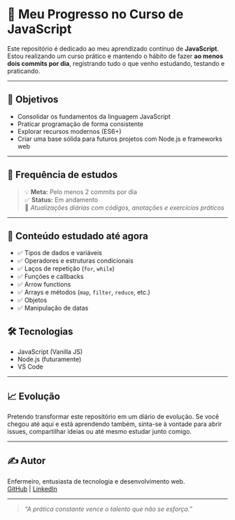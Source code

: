 # 📘 Meu Progresso no Curso de JavaScript

Este repositório é dedicado ao meu aprendizado contínuo de **JavaScript**. Estou realizando um curso prático e mantendo o hábito de fazer **ao menos dois commits por dia**, registrando tudo o que venho estudando, testando e praticando.

---

## 🚀 Objetivos

- Consolidar os fundamentos da linguagem JavaScript
- Praticar programação de forma consistente
- Explorar recursos modernos (ES6+)
- Criar uma base sólida para futuros projetos com Node.js e frameworks web

---

## 📅 Frequência de estudos

> 💡 **Meta:** Pelo menos 2 commits por dia  
> ✅ **Status:** Em andamento  
> 📌 *Atualizações diárias com códigos, anotações e exercícios práticos*

---

## 🧩 Conteúdo estudado até agora

- ✅ Tipos de dados e variáveis  
- ✅ Operadores e estruturas condicionais  
- ✅ Laços de repetição (`for`, `while`)  
- ✅ Funções e callbacks  
- ✅ Arrow functions  
- ✅ Arrays e métodos (`map`, `filter`, `reduce`, etc.)  
- ✅ Objetos  
- ✅ Manipulação de datas  

## 🛠️ Tecnologias

- JavaScript (Vanilla JS)
- Node.js (futuramente)
- VS Code

---

## 📈 Evolução

Pretendo transformar este repositório em um diário de evolução. Se você chegou até aqui e está aprendendo também, sinta-se à vontade para abrir issues, compartilhar ideias ou até mesmo estudar junto comigo.

---

## ✍️ Autor
Enfermeiro, entusiasta de tecnologia e desenvolvimento web.  
[GitHub](https://github.com/pholiceira-dev) | [LinkedIn](https://www.linkedin.com/in/pedro-henrique-037826186/)

---

> *“A prática constante vence o talento que não se esforça.”*
